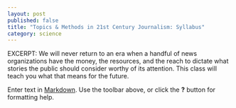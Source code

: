 ```yaml
---
layout: post
published: false
title: "Topics & Methods in 21st Century Journalism: Syllabus"
category: science
---
```

EXCERPT: We will never return to an era when a handful of news organizations have the money, the resources, and the reach to dictate what stories the public should consider worthy of its attention. This class will teach you what that means for the future.

Enter text in [Markdown](http://daringfireball.net/projects/markdown/). Use the toolbar above, or click the **?** button for formatting help.
